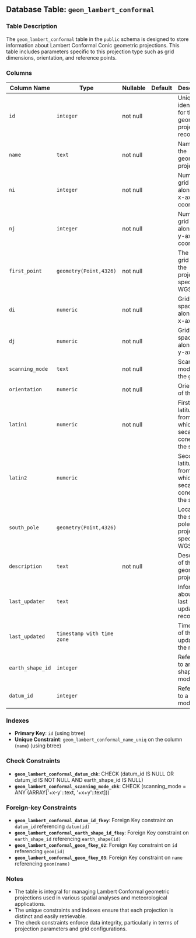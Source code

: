 ## Database Table: `geom_lambert_conformal`

### Table Description
The `geom_lambert_conformal` table in the `public` schema is designed to store information about Lambert Conformal Conic geometric projections. This table includes parameters specific to this projection type such as grid dimensions, orientation, and reference points.

### Columns
| Column Name    | Type                        | Nullable | Default | Description                                                   |
| -------------- | --------------------------- | -------- | ------- | ------------------------------------------------------------- |
| `id`           | `integer`                   | not null |         | Unique identifier for the geometric projection record.        |
| `name`         | `text`                      | not null |         | Name of the geometric projection.                             |
| `ni`           | `integer`                   | not null |         | Number of grid points along the x-axis (i-coordinate).        |
| `nj`           | `integer`                   | not null |         | Number of grid points along the y-axis (j-coordinate).        |
| `first_point`  | `geometry(Point,4326)`      | not null |         | The first grid point in the projection, specified in WGS 84.  |
| `di`           | `numeric`                   | not null |         | Grid point spacing along the x-axis.                          |
| `dj`           | `numeric`                   | not null |         | Grid point spacing along the y-axis.                          |
| `scanning_mode`| `text`                      | not null |         | Scanning mode for the grid.                                   |
| `orientation`  | `numeric`                   | not null |         | Orientation of the grid.                                      |
| `latin1`       | `numeric`                   | not null |         | First latitude from pole at which the secant cone cuts the sphere. |
| `latin2`       | `numeric`                   |          |         | Second latitude from pole at which the secant cone cuts the sphere. |
| `south_pole`   | `geometry(Point,4326)`      |          |         | Location of the south pole in the projection, specified in WGS 84. |
| `description`  | `text`                      | not null |         | Description of the geometric projection.                      |
| `last_updater` | `text`                      |          |         | Information about who last updated the record.                |
| `last_updated` | `timestamp with time zone`  |          |         | Timestamp of the last update to the record.                   |
| `earth_shape_id`| `integer`                  |          |         | Reference to an earth shape model.                            |
| `datum_id`     | `integer`                   |          |         | Reference to a datum model.                                   |

### Indexes
- **Primary Key**: `id` (using btree)
- **Unique Constraint**: `geom_lambert_conformal_name_uniq` on the column (`name`) (using btree)

### Check Constraints
- **`geom_lambert_conformal_datum_chk`**: CHECK (datum_id IS NULL OR datum_id IS NOT NULL AND earth_shape_id IS NULL)
- **`geom_lambert_conformal_scanning_mode_chk`**: CHECK (scanning_mode = ANY (ARRAY['+x-y'::text, '+x+y'::text]))

### Foreign-key Constraints
- **`geom_lambert_conformal_datum_id_fkey`**: Foreign Key constraint on `datum_id` referencing `datum(id)`
- **`geom_lambert_conformal_earth_shape_id_fkey`**: Foreign Key constraint on `earth_shape_id` referencing `earth_shape(id)`
- **`geom_lambert_conformal_geom_fkey_02`**: Foreign Key constraint on `id` referencing `geom(id)`
- **`geom_lambert_conformal_geom_fkey_03`**: Foreign Key constraint on `name` referencing `geom(name)`

### Notes
- The table is integral for managing Lambert Conformal geometric projections used in various spatial analyses and meteorological applications.
- The unique constraints and indexes ensure that each projection is distinct and easily retrievable.
- The check constraints enforce data integrity, particularly in terms of projection parameters and grid configurations.

